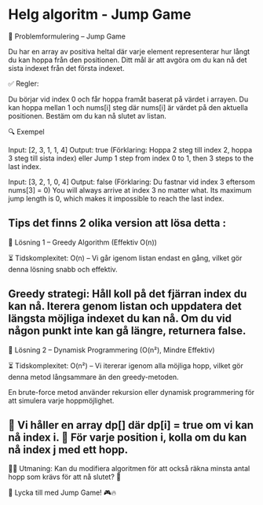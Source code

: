 # Helg algoritm - Jump Game


📌 Problemformulering – Jump Game

Du har en array av positiva heltal där varje element representerar hur långt du kan hoppa från den positionen.
Ditt mål är att avgöra om du kan nå det sista indexet från det första indexet.

✅ Regler:

Du börjar vid index 0 och får hoppa framåt baserat på värdet i arrayen.
Du kan hoppa mellan 1 och nums[i] steg där nums[i] är värdet på den aktuella positionen.
Bestäm om du kan nå slutet av listan.

🔍 Exempel

Input:  [2, 3, 1, 1, 4]
Output: true
(Förklaring: Hoppa 2 steg till index 2, hoppa 3 steg till sista index)
eller Jump 1 step from index 0 to 1, then 3 steps to the last index.


Input:  [3, 2, 1, 0, 4]
Output: false
(Förklaring: Du fastnar vid index 3 eftersom nums[3] = 0)
You will always arrive at index 3 no matter what. Its maximum jump length is 0, which makes it impossible to reach the last index.

Tips det finns 2 olika version att lösa detta :
-------------------------------------------------------------------------------------------
📝 Lösning 1 – Greedy Algorithm (Effektiv O(n))

⏳ Tidskomplexitet:
O(n) – Vi går igenom listan endast en gång, vilket gör denna lösning snabb och effektiv.

Greedy strategi:
Håll koll på det fjärran index du kan nå.
Iterera genom listan och uppdatera det längsta möjliga indexet du kan nå.
Om du vid någon punkt inte kan gå längre, returnera false.
-------------------------------------------------------------------------------------------
📝 Lösning 2 – Dynamisk Programmering (O(n²), Mindre Effektiv)
 
⏳ Tidskomplexitet:
O(n²) – Vi itererar igenom alla möjliga hopp, vilket gör denna metod långsammare än den greedy-metoden.

En brute-force metod använder rekursion eller dynamisk programmering för att simulera varje hoppmöjlighet.

🔸 Vi håller en array dp[] där dp[i] = true om vi kan nå index i.
🔸 För varje position i, kolla om du kan nå index j med ett hopp.
---------------------------------------------------------------------------------------------

👨‍💻 Utmaning: Kan du modifiera algoritmen för att också räkna minsta antal hopp som krävs för att nå slutet? 🤔

🚀 Lycka till med Jump Game! 🎮🔥

